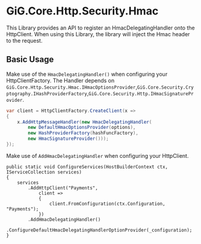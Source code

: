 # GiG.Core.Http.Security.Hmac

This Library provides an API to register an HmacDelegatingHandler onto the HttpClient. When using this Library, the library will inject the Hmac header to the request.

## Basic Usage

Make use of the `HmacDelegatingHandler()` when configuring your HttpClientFactory. The Handler depends on `GiG.Core.Http.Security.Hmac.IHmacOptionsProvider`,`GiG.Core.Security.Cryptography.IHashProviderFactory`,`GiG.Core.Security.Http.IHmacSignatureProvider`.

```csharp
var client = HttpClientFactory.CreateClient(x => 
{
	x.AddHttpMessageHandler(new HmacDelegatingHandler(
		new DefaultHmacOptionsProvider(options),
		new HashProviderFactory(hashFuncFactory),
		new HmacSignatureProvider()));
});

```

Make use of `AddHmacDelegatingHandler` when configuring your HttpClient.

```charp
public static void ConfigureServices(HostBuilderContext ctx, IServiceCollection services)
{
    services
        .AddHttpClient("Payments", 
            client => 
            {
                client.FromConfiguration(ctx.Configuration, "Payments"); 
            })
        .AddHmacDelegatingHandler()
		.ConfigureDefaultHmacDelegatingHandlerOptionProvider(_configuration);
}
```
